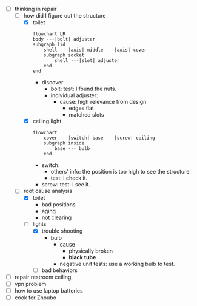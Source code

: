 - [ ] thinking in repair
	- [ ] how did I figure out the structure
		- [x] toilet
			```mermaid
			flowchart LR
			body ---|bolt| adjuster
			subgraph lid
				shell ---|axis| middle ---|axis| cover
				subgraph socket
					shell ---|slot| adjuster
				end
			end
			```
			- discover 
				- bolt: test: I found the nuts.
				- individual adjuster: 
					- cause: high relevance from design
						- edges flat
						- matched slots 
		- [x] ceiling light
			```mermaid
			flowchart
				cover ---|switch| base ---|screw| ceiling
				subgraph inside
					base --- bulb
				end
			```
			- switch: 
				- others' info: the position is too high to see the structure.
				- test: I check it.
			- screw: test: I see it.
	- [ ] root cause analysis
		- [x] toilet
			- bad positions
			- aging
			- not clearing
		- [ ] lights
			- [x] trouble shooting
				- bulb
					- cause 
						- physically broken 
						- **black tube**	
					- negative unit tests: use a working bulb to test.
			- [ ] bad behaviors
- [ ] repair restroom ceiling
- [ ] vpn problem
- [ ] how to use laptop batteries
- [ ] cook for Zhoubo

<!--stackedit_data:
eyJoaXN0b3J5IjpbNDUxMDc1ODE1XX0=
-->